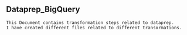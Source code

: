 ## Dataprep_BigQuery
	This Document contains transformation steps related to dataprep.
	I have created different files related to different transormations.
